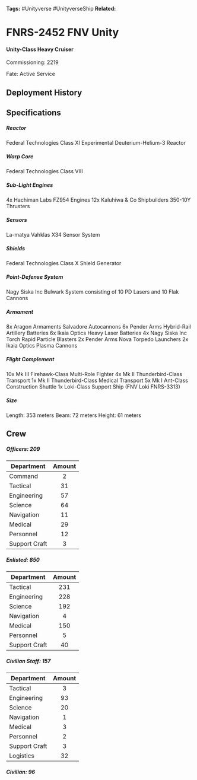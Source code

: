 **Tags:** #Unityverse #UnityverseShip
**Related:** 

# FNRS-2452 FNV Unity 
#### Unity-Class Heavy Cruiser
Commissioning: 2219

Fate: Active Service
## Deployment History

## Specifications
##### Reactor
Federal Technologies Class XI Experimental Deuterium-Helium-3 Reactor
##### Warp Core
Federal Technologies Class VIII 
##### Sub-Light Engines
4x Hachiman Labs FZ954 Engines
12x Kaluhiwa & Co Shipbuilders 350-10Y Thrusters
##### Sensors
La-matya Vahklas X34 Sensor System
##### Shields
Federal Technologies Class X Shield Generator
##### Point-Defense System
Nagy Siska Inc Bulwark System consisting of 10 PD Lasers and 10 Flak Cannons
##### Armament
8x Aragon Armaments Salvadore Autocannons
6x Pender Arms Hybrid-Rail Artillery Batteries
6x Ikaia Optics Heavy Laser Batteries
4x Nagy Siska Inc Torch Rapid Particle Blasters
2x Pender Arms Nova Torpedo Launchers
2x Ikaia Optics Plasma Cannons
##### Flight Complement
10x Mk III Firehawk-Class Multi-Role Fighter
4x Mk II Thunderbird-Class Transport
1x Mk II Thunderbird-Class Medical Transport
5x Mk I Ant-Class Construction Shuttle
1x Loki-Class Support Ship (FNV Loki FNRS-3313)

##### Size
Length: 353 meters
Beam: 72 meters
Height: 61 meters
## Crew
##### Officers: 209

|Department|Amount|
|---|:---:|
|Command|2|
|Tactical|31|
|Engineering|57|
|Science|64|
|Navigation|11|
|Medical|29|
|Personnel|12|
|Support Craft|3|

##### Enlisted: 850

|Department|Amount|
|---|:---:|
|Tactical|231|
|Engineering|228|
|Science|192|
|Navigation|4|
|Medical|150|
|Personnel|5|
|Support Craft|40|

##### Civilian Staff: 157

|Department|Amount|
|---|:---:|
|Tactical|3|
|Engineering|93|
|Science|20|
|Navigation|1|
|Medical|3|
|Personnel|2|
|Support Craft|3|
|Logistics|32|

##### Civilian: 96
